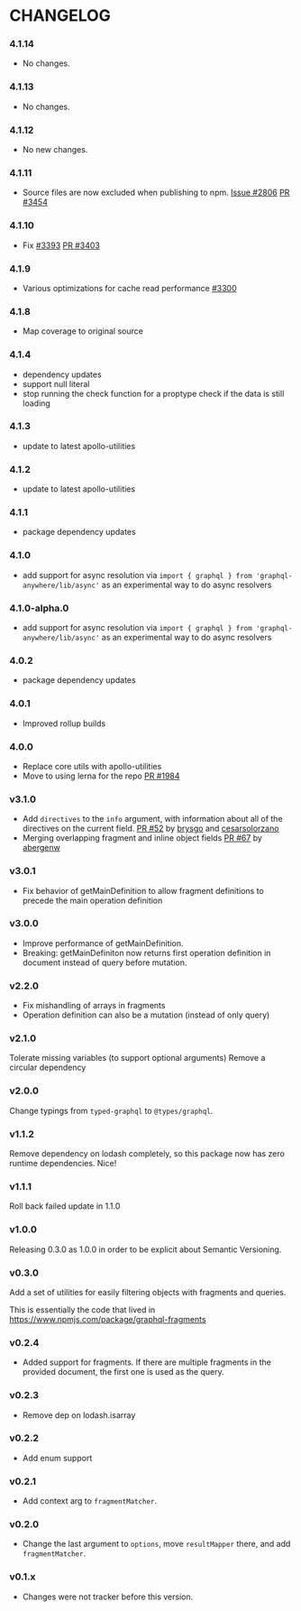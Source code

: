 # CHANGELOG

### 4.1.14

- No changes.

### 4.1.13

- No changes.

### 4.1.12

- No new changes.

### 4.1.11

- Source files are now excluded when publishing to npm.
  [Issue #2806](https://github.com/apollographql/apollo-client/issues/2806)
  [PR #3454](https://github.com/apollographql/apollo-client/pull/3454)

### 4.1.10
- Fix [#3393](https://github.com/apollographql/apollo-client/issues/3393)
  [PR #3403](https://github.com/apollographql/apollo-client/pull/3403)

### 4.1.9
- Various optimizations for cache read performance [#3300](https://github.com/apollographql/apollo-client/pull/3300)

### 4.1.8
- Map coverage to original source

### 4.1.4
- dependency updates
- support null literal
- stop running the check function for a proptype check if the data is still loading

### 4.1.3
- update to latest apollo-utilities

### 4.1.2
- update to latest apollo-utilities

### 4.1.1
- package dependency updates

### 4.1.0
- add support for async resolution via `import { graphql } from 'graphql-anywhere/lib/async'` as an experimental way to do async resolvers

### 4.1.0-alpha.0
- add support for async resolution via `import { graphql } from 'graphql-anywhere/lib/async'` as an experimental way to do async resolvers

### 4.0.2
- package dependency updates

### 4.0.1
- Improved rollup builds

### 4.0.0
- Replace core utils with apollo-utilities
- Move to using lerna for the repo [PR #1984](https://github.com/apollographql/apollo-client/pull/1984)

### v3.1.0
- Add `directives` to the `info` argument, with information about all of the directives on the current field. [PR #52](https://github.com/apollographql/graphql-anywhere/pull/52) by [brysgo](https://github.com/brysgo) and [cesarsolorzano](https://github.com/cesarsolorzano)
- Merging overlapping fragment and inline object fields [PR #67](https://github.com/apollographql/graphql-anywhere/pull/67) by [abergenw](https://github.com/abergenw)

### v3.0.1
- Fix behavior of getMainDefinition to allow fragment definitions to precede the main operation definition

### v3.0.0
- Improve performance of getMainDefinition.
- Breaking: getMainDefiniton now returns first operation definition in document instead of query before mutation.

### v2.2.0
- Fix mishandling of arrays in fragments
- Operation definition can also be a mutation (instead of only query)

### v2.1.0

Tolerate missing variables (to support optional arguments)
Remove a circular dependency

### v2.0.0

Change typings from `typed-graphql` to `@types/graphql`.

### v1.1.2

Remove dependency on lodash completely, so this package now has zero runtime dependencies. Nice!

### v1.1.1

Roll back failed update in 1.1.0

### v1.0.0

Releasing 0.3.0 as 1.0.0 in order to be explicit about Semantic Versioning.

### v0.3.0

Add a set of utilities for easily filtering objects with fragments and queries.

This is essentially the code that lived in https://www.npmjs.com/package/graphql-fragments

### v0.2.4

- Added support for fragments. If there are multiple fragments in the provided document, the first one is used as the query.

### v0.2.3

- Remove dep on lodash.isarray

### v0.2.2

- Add enum support

### v0.2.1

- Add context arg to `fragmentMatcher`.

### v0.2.0

- Change the last argument to `options`, move `resultMapper` there, and add `fragmentMatcher`.

### v0.1.x

- Changes were not tracker before this version.
